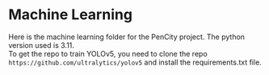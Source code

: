 # Machine Learning

Here is the machine learning folder for the PenCity project. The python version used is 3.11. \
To get the repo to train YOLOv5, you need to clone the repo `https://github.com/ultralytics/yolov5` and install the requirements.txt file.
